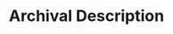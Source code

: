 ---
title: Archival Description
layout: default
parent: Archival Processing
nav_order: 12
has_children: true
---